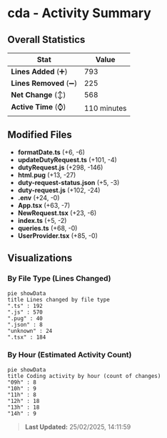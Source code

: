 # cda - Activity Summary 

## Overall Statistics

| Stat                   | Value                                                             |
| ---------------------- | ----------------------------------------------------------------- |
| **Lines Added** (➕)   | 793                                          |
| **Lines Removed** (➖) | 225                                        |
| **Net Change** (↕)    | 568                |
| **Active Time** (⌚)   | 110 minutes |


## Modified Files
- **formatDate.ts** (+6, -6)
- **updateDutyRequest.ts** (+101, -4)
- **dutyRequest.js** (+298, -146)
- **html.pug** (+13, -27)
- **duty-request-status.json** (+5, -3)
- **duty-request.js** (+102, -24)
- **.env** (+24, -0)
- **App.tsx** (+63, -7)
- **NewRequest.tsx** (+23, -6)
- **index.ts** (+5, -2)
- **queries.ts** (+68, -0)
- **UserProvider.tsx** (+85, -0)

## Visualizations

### By File Type (Lines Changed)

```mermaid
pie showData
title Lines changed by file type
".ts" : 192
".js" : 570
".pug" : 40
".json" : 8
"unknown" : 24
".tsx" : 184
```

### By Hour (Estimated Activity Count)

```mermaid
pie showData
title Coding activity by hour (count of changes)
"09h" : 8
"10h" : 9
"11h" : 8
"12h" : 18
"13h" : 18
"14h" : 9
```


> **Last Updated:** 25/02/2025, 14:11:59